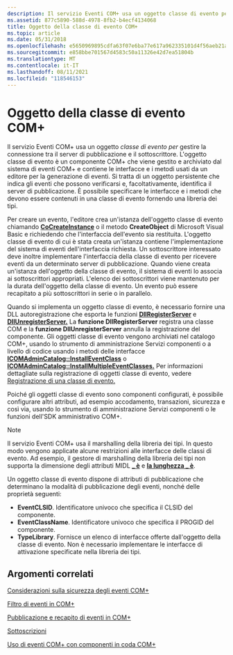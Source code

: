 ```yaml
---
description: Il servizio Eventi COM+ usa un oggetto classe di evento per gestire la connessione tra il server di pubblicazione e il sottoscrittore.
ms.assetid: 877c5890-588d-4978-8fb2-b4ecf4134068
title: Oggetto della classe di evento COM+
ms.topic: article
ms.date: 05/31/2018
ms.openlocfilehash: e5650969895cdfa63f07e6ba77e617a962335101d4f56aeb21a5b439b27daaf1
ms.sourcegitcommit: e858bbe701567d4583c50a11326e42d7ea51804b
ms.translationtype: MT
ms.contentlocale: it-IT
ms.lasthandoff: 08/11/2021
ms.locfileid: "118546153"
---
```

# <a name="the-com-event-class-object"></a>Oggetto della classe di evento COM+

Il servizio Eventi COM+ usa un oggetto *classe di evento per* gestire la connessione tra il server di pubblicazione e il sottoscrittore. L'oggetto classe di evento è un componente COM+ che viene gestito e archiviato dal sistema di eventi COM+ e contiene le interfacce e i metodi usati da un editore per la generazione di eventi. Si tratta di un oggetto persistente che indica gli eventi che possono verificarsi e, facoltativamente, identifica il server di pubblicazione. È possibile specificare le interfacce e i metodi che devono essere contenuti in una classe di evento fornendo una libreria dei tipi.

Per creare un evento, l'editore crea un'istanza dell'oggetto classe di evento chiamando [**CoCreateInstance**](/windows/desktop/api/combaseapi/nf-combaseapi-cocreateinstance) o il metodo **CreateObject** di Microsoft Visual Basic e richiedendo che l'interfaccia dell'evento sia restituita. L'oggetto classe di evento di cui è stata creata un'istanza contiene l'implementazione del sistema di eventi dell'interfaccia richiesta. Un sottoscrittore interessato deve inoltre implementare l'interfaccia della classe di evento per ricevere eventi da un determinato server di pubblicazione. Quando viene creata un'istanza dell'oggetto della classe di evento, il sistema di eventi lo associa ai sottoscrittori appropriati. L'elenco dei sottoscrittori viene mantenuto per la durata dell'oggetto della classe di evento. Un evento può essere recapitato a più sottoscrittori in serie o in parallelo.

Quando si implementa un oggetto classe di evento, è necessario fornire una DLL autoregistrazione che esporta le funzioni [**DllRegisterServer**](/windows/desktop/api/olectl/nf-olectl-dllregisterserver) e [**DllUnregisterServer.**](/windows/desktop/api/olectl/nf-olectl-dllunregisterserver) La **funzione DllRegisterServer** registra una classe COM e la **funzione DllUnregisterServer** annulla la registrazione del componente. Gli oggetti classe di evento vengono archiviati nel catalogo COM+, usando lo strumento di amministrazione Servizi componenti o a livello di codice usando i metodi delle interfacce [**ICOMAdminCatalog::InstallEventClass**](/windows/desktop/api/ComAdmin/nf-comadmin-icomadmincatalog-installeventclass) o [**ICOMAdminCatalog::InstallMultipleEventClasses.**](/windows/desktop/api/ComAdmin/nf-comadmin-icomadmincatalog-installmultipleeventclasses) Per informazioni dettagliate sulla registrazione di oggetti classe di evento, vedere [Registrazione di una classe di evento.](registering-an-event-class.md)

Poiché gli oggetti classe di evento sono componenti configurati, è possibile configurare altri attributi, ad esempio accodamento, transazioni, sicurezza e così via, usando lo strumento di amministrazione Servizi componenti o le funzioni dell'SDK amministrativo COM+.

> [!Note]  
> Il servizio Eventi COM+ usa il marshalling della libreria dei tipi. In questo modo vengono applicate alcune restrizioni alle interfacce delle classi di evento. Ad esempio, il gestore di marshalling della libreria dei tipi non supporta la dimensione degli attributi MIDL [**\_ è**](/windows/desktop/Midl/size-is) e [**la lunghezza \_ è**](/windows/desktop/Midl/length-is).

 

Un oggetto classe di evento dispone di attributi di pubblicazione che determinano la modalità di pubblicazione degli eventi, nonché delle proprietà seguenti:

-   **EventCLSID**. Identificatore univoco che specifica il CLSID del componente.
-   **EventClassName**. Identificatore univoco che specifica il PROGID del componente.
-   **TypeLibrary**. Fornisce un elenco di interfacce offerte dall'oggetto della classe di evento. Non è necessario implementare le interfacce di attivazione specificate nella libreria dei tipi.

## <a name="related-topics"></a>Argomenti correlati

<dl> <dt>

[Considerazioni sulla sicurezza degli eventi COM+](com--events-security-considerations.md)
</dt> <dt>

[Filtro di eventi in COM+](filtering-events-in-com-.md)
</dt> <dt>

[Pubblicazione e recapito di eventi in COM+](publishing-and-delivering-events-in-com-.md)
</dt> <dt>

[Sottoscrizioni](subscriptions.md)
</dt> <dt>

[Uso di eventi COM+ con componenti in coda COM+](using-com--events-with-com--queued-components.md)
</dt> </dl>

 

 
